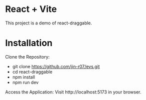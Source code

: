 # React + Vite

This project is a demo of react-draggable.

# Installation
Clone the Repository:
- git clone https://github.com/jin-r07/evs.git
- cd react-draggable
- npm install
- npm run dev

Access the Application:
Visit http://localhost:5173 in your browser.
